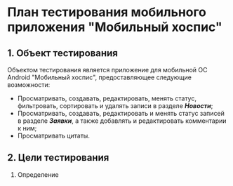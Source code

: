 #  План тестирования мобильного приложения "Мобильный хоспис"

##  1. Объект тестирования

Объектом тестирования является приложение для мобильной ОС Android "Мобильный хоспис", предоставляющее следующие возможности:
* Просматривать, создавать, редактировать, менять статус, фильтровать, сортировать и удалять записи в разделе ***Новости***;
* Просматривать, создавать, редактировать и менять статус записей в разделе ***Заявки***, а также добавлять и редактировать комментарии к ним;
* Просматривать цитаты.

## 2. Цели тестирования

1. Определение 
